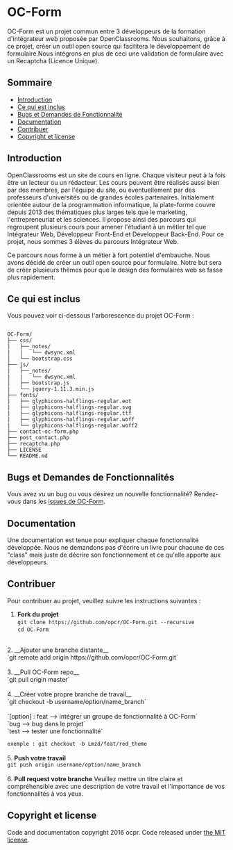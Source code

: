# OC-Form

OC-Form est un projet commun entre 3 développeurs de la formation d'intégrateur web proposée par OpenClassrooms. Nous souhaitons, grâce à ce projet, créer un outil open source qui facilitera le développement de formulaire.Nous intégrons en plus de ceci une validation de formulaire avec un Recaptcha (Licence Unique).

## Sommaire

* [Introduction](#introduction)
* [Ce qui est inclus](#ce-qui-est-inclus)
* [Bugs et Demandes de Fonctionnalité](#bugs-et-demandes-de-fonctionnalite)
* [Documentation](#documentation)
* [Contribuer](#contribuer)
* [Copyright et license](#copyright-et-license)
 
## Introduction

OpenClassrooms est un site de cours en ligne. Chaque visiteur peut à la fois être un lecteur ou un rédacteur. Les cours peuvent être réalisés aussi bien par des membres, par l'équipe du site, ou éventuellement par des professeurs d'universités ou de grandes écoles partenaires. Initialement orientée autour de la programmation informatique, la plate-forme couvre depuis 2013 des thématiques plus larges tels que le marketing, l'entrepreneuriat et les sciences.
Il propose ainsi des parcours qui regroupent plusieurs cours pour amener l'étudiant à un métier tel que Intégrateur Web, Développeur Front-End et Développeur Back-End. Pour ce projet, nous sommes 3 élèves du parcours Intégrateur Web.

Ce parcours nous forme à un métier à fort potentiel d'embauche. Nous avons décidé de créer un outil open source pour formulaire. Notre but sera de créer plusieurs thèmes pour que le design des formulaires web se fasse plus rapidement.

## Ce qui est inclus

Vous pouvez voir  ci-dessous l'arborescence du projet OC-Form : 
```

OC-Form/
├── css/
|   ├──_notes/
|   |   └── dwsync.xml
│   └── bootstrap.css 
├── js/
|   ├──_notes/
|   |   └── dwsync.xml
│   ├── bootstrap.js
|   └── jquery-1.11.3.min.js
├── fonts/
|   ├── glyphicons-halflings-regular.eot
|   ├── glyphicons-halflings-regular.svg
|   ├── glyphicons-halflings-regular.ttf
|   ├── glyphicons-halflings-regular.woff
|   └── glyphicons-halflings-regular.woff2
├── contact-oc-form.php
├── post_contact.php
├── recaptcha.php
├── LICENSE
└── README.md

```
## Bugs et Demandes de Fonctionnalités

Vous avez vu un bug ou vous désirez un nouvelle fonctionnalité? Rendez-vous dans les [issues de OC-Form](https://github.com/opcr/OC-Form/issues).

## Documentation

Une documentation est tenue pour expliquer chaque fonctionnalité développée. Nous ne demandons pas d'écrire un livre pour chacune de ces "class" mais juste de décrire son fonctionnement et ce qu'elle apporte aux développeurs.

## Contribuer

Pour contribuer au projet, veuillez suivre les instructions suivantes :

1. __Fork du projet__<br >
`git clone https://github.com/opcr/OC-Form.git --recursive`<br >
`cd OC-Form`<br >
<br >
2. __Ajouter une branche distante__<br >
`git remote add origin https://github.com/opcr/OC-Form.git`<br >
<br >
3. __Pull OC-Form repo__<br >
`git pull origin master`<br >
<br >
4. __Créer votre propre branche de travail__<br >
`git checkout -b username/option/name_branch`<br >
<br >
`[option] : feat --> intégrer un groupe de fonctionnalité à OC-Form`<br >
           `bug  --> bug dans le projet`<br >
           `test --> tester une fonctionnalité`<br >

`exemple : git checkout -b Lmzd/feat/red_theme`<br >
<br >
5. __Push votre travail__<br >
`git push origin username/option/name_branch`<br >
<br >
6. __Pull request votre branche__
Veuillez mettre un titre claire et compréhensible avec une description de votre travail et l'importance de vos fonctionnalités à vos yeux.


## Copyright et license

Code and documentation copyright 2016 ocpr. Code released under [the MIT license](https://github.com/opcr/OC-Form/blob/master/LICENSE). 

